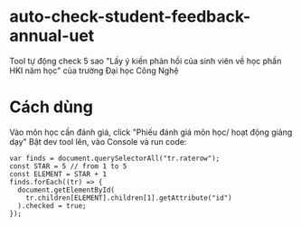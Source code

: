 # auto-check-student-feedback-annual-uet
Tool tự động check 5 sao "Lấy ý kiến phản hồi của sinh viên về học phần HKI năm học" của trường Đại học Công Nghệ

# Cách dùng
Vào môn học cần đánh giá, click "Phiếu đánh giá môn học/ hoạt động giảng dạy"
Bật dev tool lên, vào Console và run code:

```
var finds = document.querySelectorAll("tr.raterow");
const STAR = 5 // from 1 to 5
const ELEMENT = STAR + 1
finds.forEach((tr) => {
  document.getElementById(
    tr.children[ELEMENT].children[1].getAttribute("id")
  ).checked = true;
});
```
